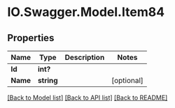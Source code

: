 # IO.Swagger.Model.Item84
## Properties

Name | Type | Description | Notes
------------ | ------------- | ------------- | -------------
**Id** | **int?** |  | 
**Name** | **string** |  | [optional] 

[[Back to Model list]](../README.md#documentation-for-models) [[Back to API list]](../README.md#documentation-for-api-endpoints) [[Back to README]](../README.md)

